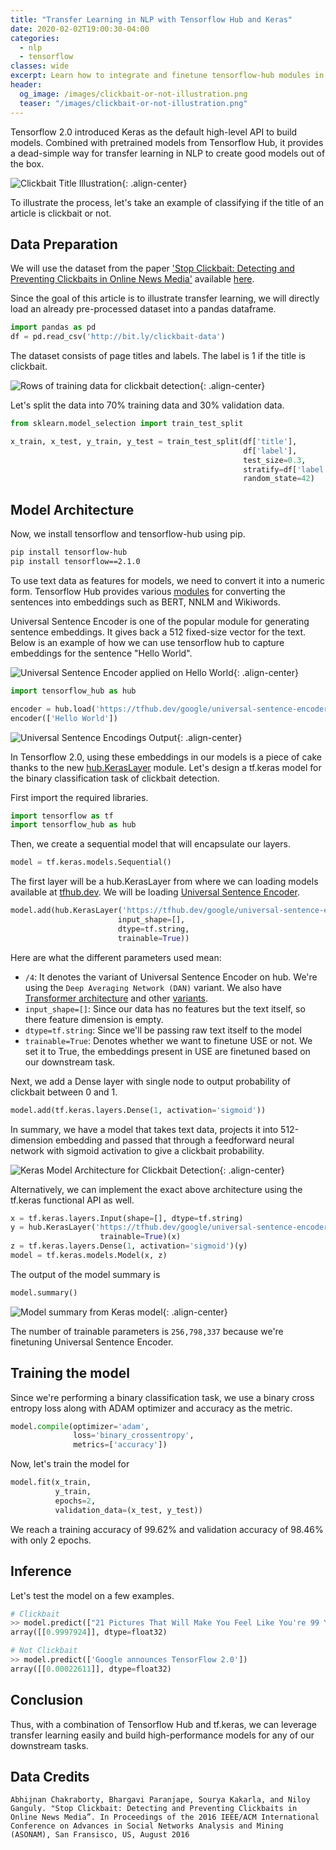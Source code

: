 ```yaml
---
title: "Transfer Learning in NLP with Tensorflow Hub and Keras"
date: 2020-02-02T19:00:30-04:00
categories:
  - nlp
  - tensorflow
classes: wide
excerpt: Learn how to integrate and finetune tensorflow-hub modules in Tensorflow 2.0
header:
  og_image: /images/clickbait-or-not-illustration.png
  teaser: "/images/clickbait-or-not-illustration.png"
---
```


Tensorflow 2.0 introduced Keras as the default high-level API to build models. Combined with pretrained models from Tensorflow Hub, it provides a dead-simple way for transfer learning in NLP to create good models out of the box.

![Clickbait Title Illustration](/images/clickbait-or-not-illustration.png){: .align-center}

To illustrate the process, let's take an example of classifying if the title of an article is clickbait or not.

## Data Preparation

We will use the dataset from the paper ['Stop Clickbait: Detecting and Preventing Clickbaits in Online News Media'](https://people.mpi-sws.org/~achakrab/papers/chakraborty_clickbait_asonam16.pdf) available [here](https://github.com/bhargaviparanjape/clickbait).

Since the goal of this article is to illustrate transfer learning, we will directly load an already pre-processed dataset into a pandas dataframe.

```python
import pandas as pd
df = pd.read_csv('http://bit.ly/clickbait-data')
```

The dataset consists of page titles and labels. The label is 1 if the title is clickbait.

![Rows of training data for clickbait detection](/images/clickbait-pandas-dataframe.png){: .align-center}

Let's split the data into 70% training data and 30% validation data.

```python
from sklearn.model_selection import train_test_split

x_train, x_test, y_train, y_test = train_test_split(df['title'],
                                                    df['label'],
                                                    test_size=0.3,
                                                    stratify=df['label'],
                                                    random_state=42)
```

## Model Architecture

Now, we install tensorflow and tensorflow-hub using pip.

```bash
pip install tensorflow-hub
pip install tensorflow==2.1.0
```

To use text data as features for models, we need to convert it into a numeric form. Tensorflow Hub provides various [modules](https://tfhub.dev/s?module-type=text-embedding&q=tf2) for converting the sentences into embeddings such as BERT, NNLM and Wikiwords.

Universal Sentence Encoder is one of the popular module for generating sentence embeddings. It gives back a 512 fixed-size vector for the text.
Below is an example of how we can use tensorflow hub to capture embeddings for the sentence "Hello World".

![Universal Sentence Encoder applied on Hello World](/images/use-on-hello-world.png){: .align-center}

```python
import tensorflow_hub as hub

encoder = hub.load('https://tfhub.dev/google/universal-sentence-encoder/4')
encoder(['Hello World'])
```

![Universal Sentence Encodings Output](/images/use-output.png){: .align-center}

In Tensorflow 2.0, using these embeddings in our models is a piece of cake thanks to the new [hub.KerasLayer](https://www.tensorflow.org/hub/api_docs/python/hub/KerasLayer) module. Let's design a tf.keras model for the binary classification task of clickbait detection.

First import the required libraries.

```python
import tensorflow as tf
import tensorflow_hub as hub
```

Then, we create a sequential model that will encapsulate our layers.

```python
model = tf.keras.models.Sequential()
```

The first layer will be a hub.KerasLayer from where we can loading models available at [tfhub.dev](https://tfhub.dev/). We will be loading [Universal Sentence Encoder](https://tfhub.dev/google/universal-sentence-encoder/4).

```python
model.add(hub.KerasLayer('https://tfhub.dev/google/universal-sentence-encoder/4',
                        input_shape=[],
                        dtype=tf.string,
                        trainable=True))
```

Here are what the different parameters used mean:

- `/4`: It denotes the variant of Universal Sentence Encoder on hub. We're using the `Deep Averaging Network (DAN)` variant. We also have [Transformer architecture](https://tfhub.dev/google/universal-sentence-encoder-large/5) and other [variants](https://tfhub.dev/google/collections/universal-sentence-encoder/1).
- `input_shape=[]`: Since our data has no features but the text itself, so there feature dimension is empty.
- `dtype=tf.string`: Since we'll be passing raw text itself to the model
- `trainable=True`: Denotes whether we want to finetune USE or not. We set it to True, the embeddings present in USE are finetuned based on our downstream task.

Next, we add a Dense layer with single node to output probability of clickbait between 0 and 1.

```python
model.add(tf.keras.layers.Dense(1, activation='sigmoid'))
```

In summary, we have a model that takes text data, projects it into 512-dimension embedding and passed that through a feedforward neural network with sigmoid activation to give a clickbait probability.

![Keras Model Architecture for Clickbait Detection](/images/clickbait-keras-model.png){: .align-center}

Alternatively, we can implement the exact above architecture using the tf.keras functional API as well.

```python
x = tf.keras.layers.Input(shape=[], dtype=tf.string)
y = hub.KerasLayer('https://tfhub.dev/google/universal-sentence-encoder/4',
                    trainable=True)(x)
z = tf.keras.layers.Dense(1, activation='sigmoid')(y)
model = tf.keras.models.Model(x, z)
```

The output of the model summary is

```python
model.summary()
```

![Model summary from Keras model](/images/clickbait-model-summary.png){: .align-center}

The number of trainable parameters is `256,798,337` because we're finetuning Universal Sentence Encoder.

## Training the model

Since we're performing a binary classification task, we use a binary cross entropy loss along with ADAM optimizer and accuracy as the metric.

```python
model.compile(optimizer='adam',
              loss='binary_crossentropy',
              metrics=['accuracy'])
```

Now, let's train the model for

```python
model.fit(x_train,
          y_train,
          epochs=2,
          validation_data=(x_test, y_test))
```

We reach a training accuracy of 99.62% and validation accuracy of 98.46% with only 2 epochs.

## Inference

Let's test the model on a few examples.

```python
# Clickbait
>> model.predict(["21 Pictures That Will Make You Feel Like You're 99 Years Old"])
array([[0.9997924]], dtype=float32)

# Not Clickbait
>> model.predict(['Google announces TensorFlow 2.0'])
array([[0.00022611]], dtype=float32)
```

## Conclusion

Thus, with a combination of Tensorflow Hub and tf.keras, we can leverage transfer learning easily and build high-performance models for any of our downstream tasks.

## Data Credits

`Abhijnan Chakraborty, Bhargavi Paranjape, Sourya Kakarla, and Niloy Ganguly. "Stop Clickbait: Detecting and Preventing Clickbaits in Online News Media”. In Proceedings of the 2016 IEEE/ACM International Conference on Advances in Social Networks Analysis and Mining (ASONAM), San Fransisco, US, August 2016`
